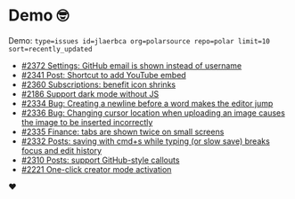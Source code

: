 # Demo 🤓

Demo: `type=issues id=jlaerbca org=polarsource repo=polar limit=10 sort=recently_updated`

<!-- POLAR type=issues id=jlaerbca org=polarsource repo=polar limit=10 sort=recently_updated -->

* [#2372 Settings: GitHub email is shown instead of username](https://github.com/polarsource/polar/issues/2372)
* [#2341 Post: Shortcut to add YouTube embed](https://github.com/polarsource/polar/issues/2341)
* [#2360 Subscriptions: benefit icon shrinks](https://github.com/polarsource/polar/issues/2360)
* [#2186 Support dark mode without JS](https://github.com/polarsource/polar/issues/2186)
* [#2334 Bug: Creating a newline before a word makes the editor jump](https://github.com/polarsource/polar/issues/2334)
* [#2336 Bug: Changing cursor location when uploading an image causes the image to be inserted incorrectly](https://github.com/polarsource/polar/issues/2336)
* [#2335 Finance: tabs are shown twice on small screens](https://github.com/polarsource/polar/issues/2335)
* [#2332 Posts: saving with cmd+s while typing (or slow save) breaks focus and edit history](https://github.com/polarsource/polar/issues/2332)
* [#2310 Posts: support GitHub-style callouts](https://github.com/polarsource/polar/issues/2310)
* [#2221 One-click creator mode activation](https://github.com/polarsource/polar/issues/2221)

<!-- POLAR-END id=jlaerbca -->

❤️